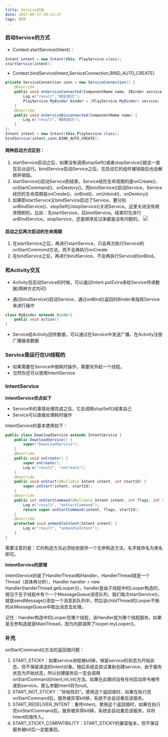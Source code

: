 ```yaml
---
title: Service总结
date: 2017-09-27 20:14:37
tags: 控件
---
```

### 启动Service的方式

- Context.startService(Intent)：
``` java
Intent intent = new Intent(this, PlayService.class);
startService(intent);
```

- Context.bindService(Intent,ServiceConnection,BIND_AUTO_CREATE)
``` java
private ServiceConnection conn = new ServiceConnection() {
    @Override
    public void onServiceConnected(ComponentName name, IBinder service) {
        Log.e("result","绑定成功");
        PlayService.MyBinder binder = (PlayService.MyBinder) service;
  	}
    @Override
    public void onServiceDisconnected(ComponentName name) {
        Log.e("result","解绑成功");
  	}
};
Intent intent = new Intent(this,PlayService.class);
bindService(intent,conn,BIND_AUTO_CREATE);
```

#### 两种启动方式区别：

1. startService启动之后，如果没有调用stopSelf()或者stopService()就会一直在后台运行。bindService启动Service之后，在启动它的组件被销毁后也会解绑并销毁。
2. startService()启动Service到结束，Service经历生命周期的是onCreate()、onStartCommand()、onDestory()。而bindService()启动Service，Service经历的生命周期是onCreate()、onBind()、onUnbind()、onDestory()
3. 如果即startService又bindService启动了Service，要分别unBindService()、stopSelf()/stopService()关闭Service。这里关闭没有顺序限制的，比如：先startService，后bindService。结束时先进行unBindService，stopService，还是顺序反过来都是没有问题的。
![](1.jpg)

#### 启动之后再次启动的生命周期

1. 在startService之后，再进行startService，只会再次执行Service的onStartCommond方法，而不会再执行onCreate
2. 在bindService之后，再进行bindService，不会再执行Service的onBind。

### 和Activity交互

- Activity在启动Service的时候，可以通过Intent.putExtra来给Service传递数据(两种方式均可)

- 通过bindService()启动Service，通过onBind()返回的Binder来指挥Service来进行操作
``` java
class MyBinder extends Binder{
    public void action()
}
```

- Service给Activity回传数据，可以通过在Service中发送广播，在Activity注册广播接收数据

### Service是运行在UI线程的

- 如果需要在Service中做耗时操作，需要另外起一个线程。
- 当然你还可以使用IntentService

### IntentService

**IntentService优点如下**

- Service中的事情处理完成之后，它会调用stopSelf()结束自己
- Service可以直接处理耗时操作

IntentService的基本使用如下：
``` java
public class DownloadService extends IntentService {
    public DownloadService() {
        super("DownLoadService");
    }
    @Override
    public void onCreate() {
        super.onCreate();
        Log.e("result", "onCreate");
    }
    @Override
    public void onStart(@Nullable Intent intent, int startId) {
        super.onStart(intent, startId);
    }
    @Override
    public int onStartCommand(@Nullable Intent intent, int flags, int startId) {
        Log.e("result", "onStartCommand");
        return super.onStartCommand(intent, flags, startId);
    }
    @Override
    protected void onHandleIntent(Intent intent) {
        Log.e("result", "onHandleIntent");
    }
}
```

需要注意的是：它的构造方法必须给他提供一个无参构造方法，名字就命名为类名即可。

**IntentService的原理**

IntentService封装了HandlerThread和Handler，HandlerThread就是一个Thread（具体再分析），Handler handler = new Handler(handerThread.getLooper())，handler是由子线程中的Looper构造的，相当于在子线程中有个一个MessageQueue消息队列，我们每次startService()，就是sendMessage()添加一个消息到队列中，然后该childThread的Looper不断的从MessageQueue中取出消息去处理。

记住：Handler构造中的Looper在哪个线程，该Handler就为哪个线程服务。如果是无参构造就是MainThread，因为内部调用了looper.myLooper()。

### 补充

onStartCommand()方法的返回值问题：

1. START_STICKY：如果service进程被kill掉，保留service的状态为开始状态，但不保留递送的intent对象。随后系统会尝试重新创建service，由于服务状态为开始状态，所以创建服务后一定会调用onStartCommand(Intent,int,int)方法。如果在此期间没有任何启动命令被传递到service，那么参数Intent将为null。
2. START_NOT_STICKY：“非粘性的”。使用这个返回值时，如果在执行完onStartCommand后，服务被异常kill掉，系统不会自动重启该服务。
3. START_REDELIVER_INTENT：重传Intent。使用这个返回值时，如果在执行完onStartCommand后，服务被异常kill掉，系统会自动重启该服务，并将Intent的值传入。
4. START_STICKY_COMPATIBILITY：START_STICKY的兼容版本，但不保证服务被kill后一定能重启。